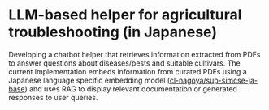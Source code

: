 # LLM-based helper for agricultural troubleshooting (in Japanese)
Developing a chatbot helper that retrieves information extracted from PDFs to answer questions about diseases/pests and suitable cultivars. The current implementation embeds information from curated PDFs using a Japanese language specific embedding model ([cl-nagoya/sup-simcse-ja-base](https://huggingface.co/cl-nagoya/sup-simcse-ja-base)) and uses RAG to display relevant documentation or generated responses to user queries.
